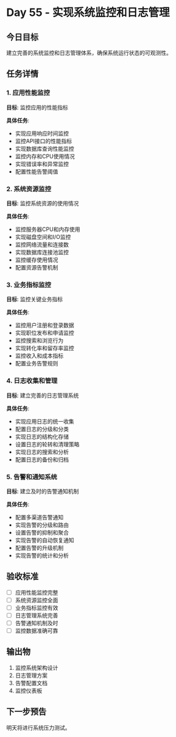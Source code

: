 # Day 55 - 实现系统监控和日志管理

## 今日目标
建立完善的系统监控和日志管理体系，确保系统运行状态的可观测性。

## 任务详情

### 1. 应用性能监控
**目标**: 监控应用的性能指标

**具体任务**:
- 实现应用响应时间监控
- 监控API接口的性能指标
- 实现数据库查询性能监控
- 监控内存和CPU使用情况
- 实现错误率和异常监控
- 配置性能告警阈值

### 2. 系统资源监控
**目标**: 监控系统资源的使用情况

**具体任务**:
- 监控服务器CPU和内存使用
- 实现磁盘空间和I/O监控
- 监控网络流量和连接数
- 实现数据库连接池监控
- 监控缓存使用情况
- 配置资源告警机制

### 3. 业务指标监控
**目标**: 监控关键业务指标

**具体任务**:
- 监控用户注册和登录数据
- 实现职位发布和申请监控
- 监控搜索和浏览行为
- 实现转化率和留存率监控
- 监控收入和成本指标
- 配置业务告警规则

### 4. 日志收集和管理
**目标**: 建立完善的日志管理系统

**具体任务**:
- 实现应用日志的统一收集
- 配置日志的分级和分类
- 实现日志的结构化存储
- 设置日志的轮转和清理策略
- 实现日志的搜索和分析
- 配置日志的备份和归档

### 5. 告警和通知系统
**目标**: 建立及时的告警通知机制

**具体任务**:
- 配置多渠道告警通知
- 实现告警的分级和路由
- 设置告警的抑制和聚合
- 实现告警的自动恢复通知
- 配置告警的升级机制
- 实现告警的统计和分析

## 验收标准
- [ ] 应用性能监控完整
- [ ] 系统资源监控全面
- [ ] 业务指标监控有效
- [ ] 日志管理系统完善
- [ ] 告警通知机制及时
- [ ] 监控数据准确可靠

## 输出物
1. 监控系统架构设计
2. 日志管理方案
3. 告警配置文档
4. 监控仪表板

## 下一步预告
明天将进行系统压力测试。
